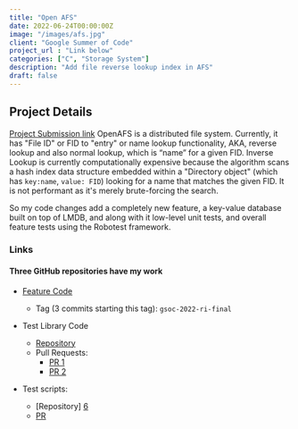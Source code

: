 ```yaml
---
title: "Open AFS"
date: 2022-06-24T00:00:00Z
image: "/images/afs.jpg"
client: "Google Summer of Code"
project_url : "Link below"
categories: ["C", "Storage System"]
description: "Add file reverse lookup index in AFS"
draft: false
---
```

## Project Details

[Project Submission link][3]
OpenAFS is a distributed file system. Currently, it has "File ID" or FID to "entry" or name lookup functionality, AKA, reverse lookup and also normal lookup, which is “name” for a given FID. Inverse Lookup is currently computationally expensive because the algorithm scans a hash index data structure embedded within a "Directory object" (which has `key:name`, `value: FID`) looking for a name that matches the given FID. It is not performant as it's merely brute-forcing the search.

So my code changes add a completely new feature, a key-value database built on top of LMDB, and along with it low-level unit tests, and overall feature tests using the Robotest framework.

### Links

#### Three GitHub repositories have my work

* [Feature Code][1] 
    * Tag (3 commits starting this tag): `gsoc-2022-ri-final`

* Test Library Code
    * [Repository][2]
    * Pull Requests:
        * [PR 1][4]
        * [PR 2][5]

* Test scripts:
    * [Repository] [6]
    * [PR][7]

[1]: https://github.com/vikramrajsitpal/openafs/tree/gsoc-22-ri "Code Repo"
[2]: https://github.com/vikramrajsitpal/robotframework-openafslibrary/tree/gsoc-ri "Code test repo"
[3]: https://docs.google.com/document/d/1LU8FTm5_ZqmoM2XhfZe1YtQUYcV__rDqaQtulWlXS-s/edit?usp=sharing "GSoC 2022"
[4]: https://github.com/openafs-contrib/robotframework-openafslibrary/pull/3 "Code test PR1"
[5]: https://github.com/openafs-contrib/robotframework-openafslibrary/pull/4 "Code test PR2"
[6]: https://github.com/vikramrajsitpal/openafs-robotest/tree/gsoc-ri "Robotest repo"
[7]: https://github.com/openafs-contrib/openafs-robotest/pull/31 "Robotest PR"